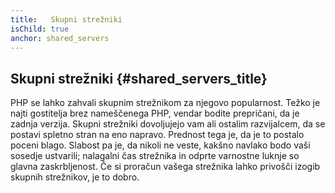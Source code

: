 ```yaml
---
title:   Skupni strežniki
isChild: true
anchor: shared_servers
---
```


## Skupni strežniki {#shared_servers_title}

PHP se lahko zahvali skupnim strežnikom za njegovo popularnost. Težko je najti gostitelja brez nameščenega PHP, vendar bodite prepričani, da je zadnja verzija. Skupni strežniki dovoljujejo
vam ali ostalim razvijalcem, da se postavi spletno stran na eno napravo. Prednost tega je, da je to postalo poceni blago. Slabost pa je, da nikoli ne veste, kakšno navlako bodo vaši sosedje ustvarili;
nalagalni čas strežnika in odprte varnostne luknje so glavna zaskrbljenost. Če si proračun vašega strežnika lahko privošči izogib skupnih strežnikov, je to dobro.
